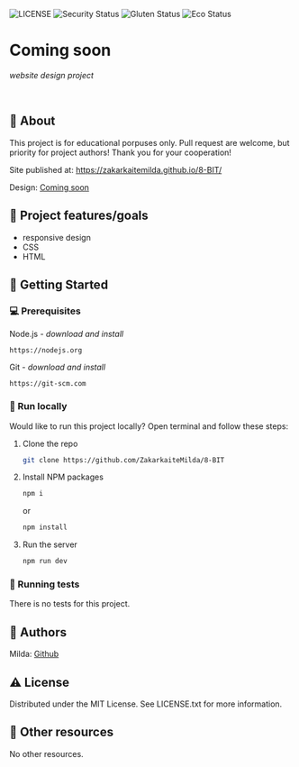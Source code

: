 ![LICENSE](https://img.shields.io/badge/license-MIT-blue.svg?style=flat-square)
![Security Status](https://img.shields.io/security-headers?label=Security&url=https%3A%2F%2Fgithub.com&style=flat-square)
![Gluten Status](https://img.shields.io/badge/Gluten-Free-green.svg)
![Eco Status](https://img.shields.io/badge/ECO-Friendly-green.svg)

# Coming soon

_website design project_

<br>

## 🌟 About

This project is for educational porpuses only. Pull request are welcome, but priority for project authors! Thank you for your cooperation!

Site published at: https://zakarkaitemilda.github.io/8-BIT/

Design: [Coming soon](https://www.figma.com/file/V1JPQMZa66Mk53vnN5tvaM/FE-(3-week-practice)?node-id=0%3A1&t=GIi5n1Zy1EAZqUZo-1 )

## 🎯 Project features/goals

-   responsive design
-   CSS
-   HTML

## 🧰 Getting Started

### 💻 Prerequisites

Node.js - _download and install_

```
https://nodejs.org
```

Git - _download and install_

```
https://git-scm.com
```

### 🏃 Run locally

Would like to run this project locally? Open terminal and follow these steps:

1. Clone the repo
    ```sh
    git clone https://github.com/ZakarkaiteMilda/8-BIT
    ```
2. Install NPM packages
    ```sh
    npm i
    ```
    or
    ```sh
    npm install
    ```
3. Run the server
    ```sh
    npm run dev
    ```

### 🧪 Running tests

There is no tests for this project.

## 🎅 Authors

Milda: [Github](https://github.com/ZakarkaiteMilda)

## ⚠️ License

Distributed under the MIT License. See LICENSE.txt for more information.

## 🔗 Other resources

No other resources.